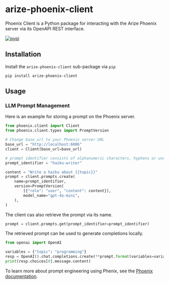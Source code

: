 # arize-phoenix-client

Phoenix Client is a Python package for interacting with the Arize Phoenix server via its OpenAPI REST interface.

[![pypi](https://badge.fury.io/py/arize-phoenix-client.svg)](https://pypi.org/project/arize-phoenix-client/)

## Installation

Install the `arize-phoenix-client` sub-package via `pip`

```shell
pip install arize-phoenix-client
```

## Usage

### LLM Prompt Management

Here is an example for storing a prompt on the Phoenix server.

```python
from phoenix.client import Client
from phoenix.client.types import PromptVersion

# Change base_url to your Phoenix server URL
base_url = "http://localhost:6006"
client = Client(base_url=base_url)

# prompt identifier consists of alphanumeric characters, hyphens or underscores
prompt_identifier = "haiku-writer"

content = "Write a haiku about {{topic}}"
prompt = client.prompts.create(
    name=prompt_identifier,
    version=PromptVersion(
        [{"role": "user", "content": content}],
        model_name="gpt-4o-mini",
    ),
)
```

The client cas also retrieve the prompt via its name.

```python
prompt = client.prompts.get(prompt_identifier=prompt_identifier)
```

The retrieved prompt can be used to generate completions locally.

```python
from openai import OpenAI

variables = {"topic": "programming"}
resp = OpenAI().chat.completions.create(**prompt.format(variables=variables))
print(resp.choices[0].message.content)
```

To learn more about prompt engineering using Phenix, see the [Phoenix documentation](https://docs.arize.com/phoenix/prompt-engineering/how-to-prompts).
